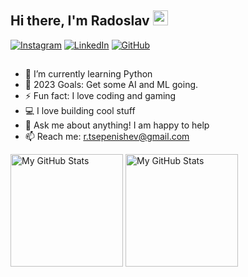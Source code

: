 ## Hi there, I'm Radoslav <img src="https://media.giphy.com/media/hvRJCLFzcasrR4ia7z/giphy.gif" width="24px" height="24px">

[![Instagram](https://img.shields.io/badge/-Instagram-e4405f?style=flat-square&logo=Instagram&logoColor=white)](https://www.instagram.com/bleechexplorer/) 
[![LinkedIn](https://img.shields.io/badge/-LinkedIn-0e76a8?style=flat-square&logo=Linkedin&logoColor=white)](https://www.linkedin.com/in/rtsepenishev/) 
[![GitHub](https://img.shields.io/badge/-Github-000000?style=flat-square&logo=Github&logoColor=white)](https://github.com/RadoslavTs)


##

- 🌱 I’m currently learning Python
- 🥅 2023 Goals: Get some AI and ML going.
- ⚡ Fun fact: I love coding and gaming
- 💻 I love building cool stuff
- 💬 Ask me about anything! I am happy to help
- 📫 Reach me: r.tsepenishev@gmail.com

<p>
  <!-- <summary>:zap: GitHub Stats</summary> -->
  <img height="180em" alt="My GitHub Stats" src="https://github-readme-stats.vercel.app/api?username=RadoslavTs&show_icons=true&bg_color=00000000&hide_border=true&text_color=3498db&&count_private=true&include_all_commits=true" />

  <img height="180em" alt="My GitHub Stats" src="https://github-readme-stats.vercel.app/api/top-langs/?username=RadoslavTs&langs_count=8&layout=compact&hide_border=true&bg_color=00000000&text_color=3498db&&count_private=true&include_all_commits=true" />
</p>
